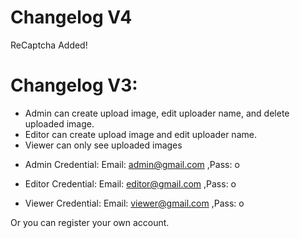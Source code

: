 # Changelog V4

ReCaptcha Added!

# Changelog V3:
- Admin can create upload image, edit uploader name, and delete uploaded image.
- Editor can create upload image and edit uploader name.
- Viewer can only see uploaded images

* Admin Credential:
Email: admin@gmail.com
,Pass: o

* Editor Credential:
Email: editor@gmail.com
,Pass: o

* Viewer Credential:
Email: viewer@gmail.com
,Pass: o

Or you can register your own account.
